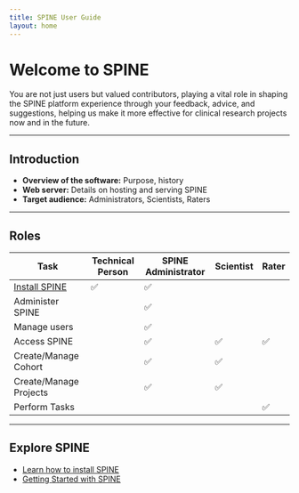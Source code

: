 ```yaml
---
title: SPINE User Guide
layout: home
---
```


# Welcome to SPINE

You are not just users but valued contributors, playing a vital role in shaping the SPINE platform experience through your feedback, advice, and suggestions, helping us make it more effective for clinical research projects now and in the future.

---

## Introduction

- **Overview of the software:** Purpose, history
- **Web server:** Details on hosting and serving SPINE
- **Target audience:** Administrators, Scientists, Raters

---

## Roles

| Task                        | Technical Person | SPINE Administrator | Scientist | Rater |
|-----------------------------|------------------|---------------------|-----------|-------|
| [Install SPINE](install-spine.md) | ✅              | ✅                  |           |       |
| Administer SPINE            |                  | ✅                  |           |       |
| Manage users                |                  | ✅                  |           |       |
| Access SPINE                |                  | ✅                  | ✅         | ✅     |
| Create/Manage Cohort        |                  | ✅                  | ✅         |       |
| Create/Manage Projects      |                  | ✅                  | ✅         |       |
| Perform Tasks               |                  |                     |           | ✅     |

---

## Explore SPINE

- [Learn how to install SPINE](install-spine.md)
- [Getting Started with SPINE](getting-started.md)

